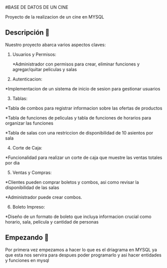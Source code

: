 #BASE DE DATOS DE UN CINE

Proyecto de la realizacion de un cine en MYSQL

## Descripción 🙌

Nuestro proyecto abarca varios aspectos claves:

 1. Usuarios y Permisos:
 
     *Administrador con permisos para crear, eliminar funciones y agregar/quitar peliculas y salas

 2. Autenticacion:
 
  *Implementacion de un sistema de inicio de sesion para gestionar usuarios 

 3. Tablas:
 
  *Tabla de combos para registrar informacion sobre las ofertas de productos
 
  *Tabla de funciones de peliculas y tabla de funciones de horarios para organizar las funciones
 
  *Tabla de salas con una restriccion de disponibilidad de 10 asientos por sala

 4. Corte de Caja:
 
   *Funcionalidad para realizar un corte de caja que muestre las ventas totales por dia

 5. Ventas y Compras:
    
   *Clientes pueden comprar boletos y combos, asi como revisar la disponibilidad de las salas
   
   *Administrador puede crear combos.

 6. Boleto Impreso:
 
  *Diseño de un formato de boleto que incluya informacion crucial como horario, sala, pelicula y cantidad de personas
  


## Empezando 🚀

Por primera vez empezamos a hacer lo que es el driagrama en MYSQL ya que esta nos servira para despues poder programarlo y asi hacer entidades y funciones en mysql

